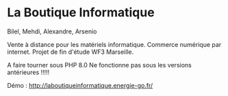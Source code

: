 # La Boutique Informatique

Bilel, Mehdi, Alexandre, Arsenio

Vente à distance pour les matériels informatique. Commerce numérique par internet.
Projet de fin d'étude WF3 Marseille.

A faire tourner sous PHP 8.0 
Ne fonctionne pas sous les versions antérieures !!!!!

Démo : http://laboutiqueinformatique.energie-go.fr/